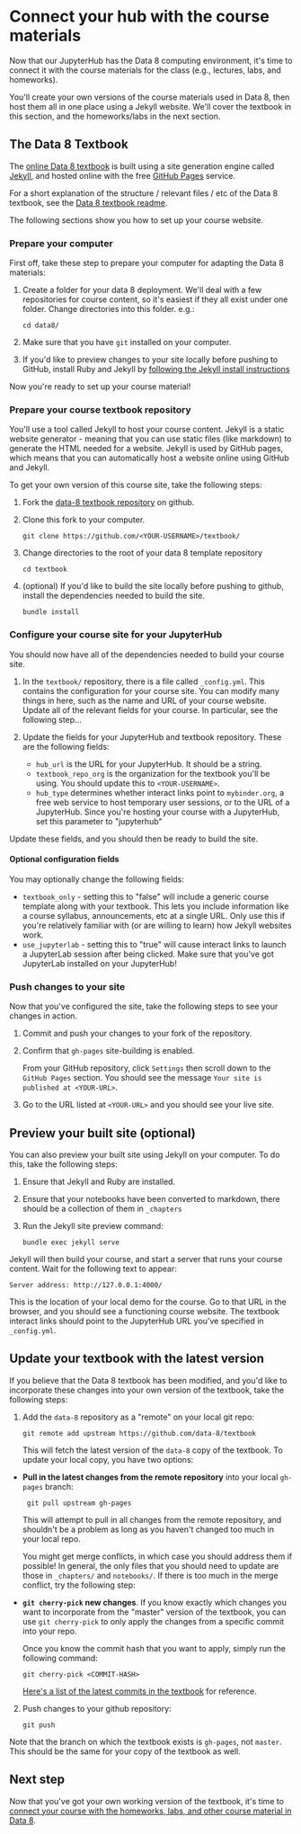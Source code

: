 # Connect your hub with the course materials

Now that our JupyterHub has the Data 8 computing environment, it's time to
connect it with the course materials for the class (e.g., lectures, labs, and homeworks).

You'll create your own versions of the course materials used in Data 8, then
host them all in one place using a Jekyll website. We'll cover the textbook
in this section, and the homeworks/labs in the next section.

## The Data 8 Textbook

The [online Data 8 textbook](https://www.inferentialthinking.com/) is
built using a site generation engine called [Jekyll](https://jekyllrb.com/),
and hosted online with the free [GitHub Pages](https://pages.github.com/) service.

For a short explanation of the structure / relevant files / etc of the
Data 8 textbook, see the [Data 8 textbook readme](https://github.com/data-8/textbook/blob/gh-pages/README.md).

The following sections show you how to set up your course website.

### Prepare your computer

First off, take these step to prepare your computer for adapting the Data 8
materials:

1. Create a folder for your data 8 deployment. We'll deal with a few repositories
   for course content, so it's easiest if they all exist under one folder. Change
   directories into this folder. e.g.:

       cd data8/

2. Make sure that you have `git` installed on your computer.
3. If you'd like to preview changes to your site locally before pushing to GitHub,
   install Ruby and Jekyll by [following the Jekyll install instructions](https://jekyllrb.com/docs/installation/)

Now you're ready to set up your course material!

### Prepare your course textbook repository

You'll use a tool called Jekyll to host your course content. Jekyll is a static
website generator - meaning that you can use static files (like markdown) to
generate the HTML needed for a website. Jekyll is used by GitHub pages, which
means that you can automatically host a website online using GitHub and Jekyll.

To get your own version of this course site, take the following steps:

1. Fork the [data-8 textbook repository](https://github.com/data-8/textbook/) on github.
2. Clone this fork to your computer.

       git clone https://github.com/<YOUR-USERNAME>/textbook/

3. Change directories to the root of your data 8 template repository

       cd textbook

4. (optional) If you'd like to build the site locally before pushing to github,
   install the dependencies needed to build the site.

       bundle install

### Configure your course site for your JupyterHub

You should now have all of the dependencies needed to build your course site.

1. In the `textbook/` repository, there is a file called `_config.yml`.
   This contains the configuration for your course site. You can modify many things
   in here, such as the name and URL of your course website. Update all of
   the relevant fields for your course. In particular, see the following step...
2. Update the fields for your JupyterHub and textbook repository. These are the
   following fields:

     * `hub_url` is the URL for your JupyterHub. It should be a string.
     * `textbook_repo_org` is the organization for the textbook you'll be using. You should
       update this to `<YOUR-USERNAME>`.
     * `hub_type` determines whether interact links point to `mybinder.org`, a free web
       service to host temporary user sessions, or to the URL of a JupyterHub.
       Since you're hosting your course with a JupyterHub, set this parameter to "jupyterhub"

Update these fields, and you should then be ready to build the site.

#### Optional configuration fields

You may optionally change the following fields:

* `textbook_only` - setting this to "false" will include a generic course template along
  with your textbook. This lets you include information like a course syllabus, announcements,
  etc at a single URL. Only use this if you're relatively familiar with (or are willing to learn)
  how Jekyll websites work.
* `use_jupyterlab` - setting this to "true" will cause interact links to launch a JupyterLab session
  after being clicked. Make sure that you've got JupyterLab installed on your JupyterHub!

### Push changes to your site

Now that you've configured the site, take the following steps to see your changes in action.

1. Commit and push your changes to your fork of the repository.
2. Confirm that `gh-pages` site-building is enabled.

   From your GitHub repository, click `Settings` then scroll down to the
   `GitHub Pages` section. You should see the message `Your site is published at <YOUR-URL>`.
3. Go to the URL listed at `<YOUR-URL>` and you should see your live site.

## Preview your built site (optional)

You can also preview your built site using Jekyll on your computer.
To do this, take the following steps:

1. Ensure that Jekyll and Ruby are installed.
2. Ensure that your notebooks have been converted to markdown, there should be a
   collection of them in `_chapters`
3. Run the Jekyll site preview command:

       bundle exec jekyll serve

Jekyll will then build your course, and start a server that runs your course
content. Wait for the following text to appear:

    Server address: http://127.0.0.1:4000/

This is the location of your local demo for the course. Go to that URL in the
browser, and you should see a functioning course website. The textbook interact
links should point to the JupyterHub URL you've specified in `_config.yml`.

## Update your textbook with the latest version

If you believe that the Data 8 textbook has been modified, and you'd like to incorporate
these changes into your own version of the textbook, take the following steps:

1. Add the `data-8` repository as a "remote" on your local git repo:

       git remote add upstream https://github.com/data-8/textbook

   This will fetch the latest version of the `data-8` copy of the textbook.
   To update your local copy, you have two options:
  * **Pull in the latest changes from the remote repository** into your local `gh-pages` branch:

         git pull upstream gh-pages

    This will attempt to pull in all changes from the remote repository, and shouldn't be
    a problem as long as you haven't changed too much in your local repo.

    You might get merge conflicts, in which case you should address them if possible!
    In general, the only files that you should need
    to update are those in `_chapters/` and `notebooks/`.  If there is too much
    in the merge conflict, try the following step:

  * **`git cherry-pick` new changes**. If you know exactly which changes you want to
    incorporate from the "master" version of the textbook, you can use `git cherry-pick` to
    only apply the changes from a specific commit into your repo.

    Once you know the commit hash that you want to apply, simply run the following command:

        git cherry-pick <COMMIT-HASH>

    [Here's a list of the latest commits in the textbook](https://github.com/data-8/textbook/commits/gh-pages) for reference.

2. Push changes to your github repository:

       git push

Note that the branch on which the textbook exists is `gh-pages`, not `master`. This should
be the same for your copy of the textbook as well.

## Next step

Now that you've got your own working version of the textbook, it's time to
[connect your course with the homeworks, labs, and other course material in Data 8](connect_labs_and_homework.md).
